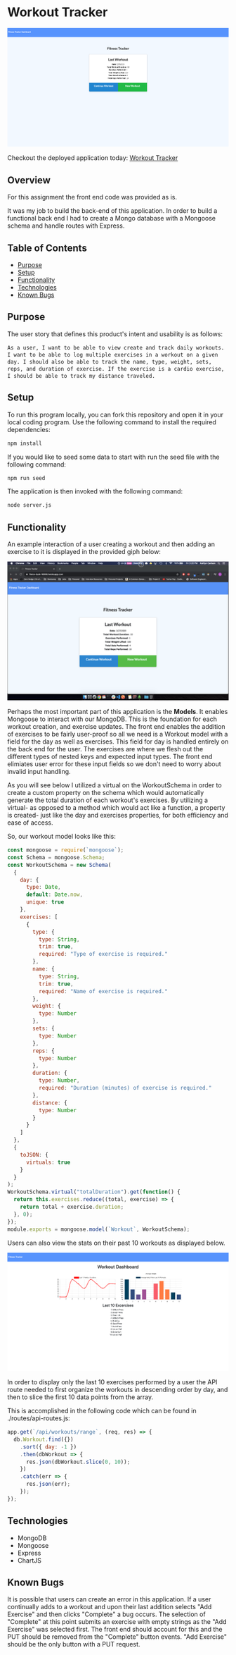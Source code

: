 # Workout Tracker

![Workout Tracker Screenshot](public/images/FitnessTracker.png)

Checkout the deployed application today:
[Workout Tracker](https://fierce-dusk-16956.herokuapp.com/)

## Overview

For this assignment the front end code was provided as is.

It was my job to build the back-end of this application. In order to build a functional back end I had to create a Mongo database with a Mongoose schema and handle routes with Express.

## Table of Contents

- [Purpose](#Purpose)
- [Setup](#Setup)
- [Functionality](#Functionality)
- [Technologies](#Technologies)
- [Known Bugs](#Known-Bugs)

## Purpose

The user story that defines this product's intent and usability is as follows:

```
As a user, I want to be able to view create and track daily workouts. I want to be able to log multiple exercises in a workout on a given day. I should also be able to track the name, type, weight, sets, reps, and duration of exercise. If the exercise is a cardio exercise, I should be able to track my distance traveled.
```

## Setup

To run this program locally, you can fork this repository and open it in your local coding program. Use the following command to install the required dependencies:

```sh
npm install
```

If you would like to seed some data to start with run the seed file with the following command: 


```sh
npm run seed
```

The application is then invoked with the following command:

```sh
node server.js
```


## Functionality

An example interaction of a user creating a workout and then adding an exercise to it is displayed in the provided giph below:

![Workout Tracker Gif](public/images/addExercise.gif)

Perhaps the most important part of this application is the **Models**. It enables Mongoose to interact with our MongoDB. This is the foundation for each workout creation, and exercise updates. The front end enables the addition of exercises to be fairly user-proof so all we need is a Workout model with a field for the day as well as exercises. This field for day is handled entirely on the back end for the user. The exercises are where we flesh out the different types of nested keys and expected input types. The front end elimiates user error for these input fields so we don't need to worry about invalid input handling.

As you will see below I utilized a virtual on the WorkoutSchema in order to create a custom property on the schema which would automatically generate the total duration of each workout's exercises. By utilizing a virtual- as opposed to a method which would act like a function, a property is created- just like the day and exercises properties, for both efficiency and ease of access.

So, our workout model looks like this:

```js
const mongoose = require(`mongoose`);
const Schema = mongoose.Schema;
const WorkoutSchema = new Schema(
  {
    day: {
      type: Date,
      default: Date.now,
      unique: true
    },
    exercises: [
      {
        type: {
          type: String,
          trim: true,
          required: "Type of exercise is required."
        },
        name: {
          type: String,
          trim: true,
          required: "Name of exercise is required."
        },
        weight: {
          type: Number
        },
        sets: {
          type: Number
        },
        reps: {
          type: Number
        },
        duration: {
          type: Number,
          required: "Duration (minutes) of exercise is required."
        },
        distance: {
          type: Number
        }
      }
    ]
  },
  {
    toJSON: {
      virtuals: true
    }
  }
);
WorkoutSchema.virtual("totalDuration").get(function() {
  return this.exercises.reduce((total, exercise) => {
    return total + exercise.duration;
  }, 0);
});
module.exports = mongoose.model(`Workout`, WorkoutSchema);
```

Users can also view the stats on their past 10 workouts as displayed below.

![Workout Tracker Stats](public/images/FitnessStats.png)

In order to display only the last 10 exercises performed by a user the API route needed to first organize the workouts in descending order by day, and then to slice the first 10 data points from the array.

This is accomplished in the following code which can be found in ./routes/api-routes.js:

```js
app.get(`/api/workouts/range`, (req, res) => {
  db.Workout.find({})
    .sort({ day: -1 })
    .then(dbWorkout => {
      res.json(dbWorkout.slice(0, 10));
    })
    .catch(err => {
      res.json(err);
    });
});
```

## Technologies

- MongoDB
- Mongoose
- Express
- ChartJS

## Known Bugs

It is possible that users can create an error in this application. If a user continually adds to a workout and upon their last addition selects "Add Exercise" and then clicks "Complete" a bug occurs.
The selection of "Complete" at this point submits an exercise with empty strings as the "Add Exercise" was selected first. The front end should account for this and the PUT should be removed from the "Complete" button events. "Add Exercise" should be the only button with a PUT request.
